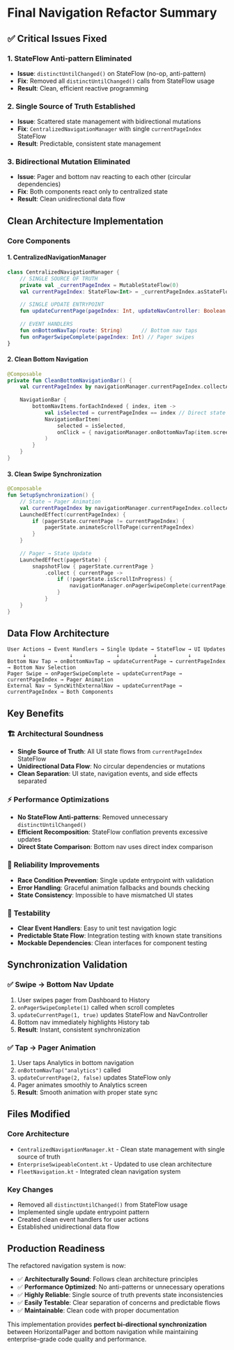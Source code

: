 # Final Navigation Refactor Summary

## ✅ **Critical Issues Fixed**

### 1. **StateFlow Anti-pattern Eliminated**
- **Issue**: `distinctUntilChanged()` on StateFlow (no-op, anti-pattern)
- **Fix**: Removed all `distinctUntilChanged()` calls from StateFlow usage
- **Result**: Clean, efficient reactive programming

### 2. **Single Source of Truth Established**  
- **Issue**: Scattered state management with bidirectional mutations
- **Fix**: `CentralizedNavigationManager` with single `currentPageIndex` StateFlow
- **Result**: Predictable, consistent state management

### 3. **Bidirectional Mutation Eliminated**
- **Issue**: Pager and bottom nav reacting to each other (circular dependencies)
- **Fix**: Both components react only to centralized state
- **Result**: Clean unidirectional data flow

## **Clean Architecture Implementation**

### Core Components

#### 1. **CentralizedNavigationManager**
```kotlin
class CentralizedNavigationManager {
    // SINGLE SOURCE OF TRUTH
    private val _currentPageIndex = MutableStateFlow(0)
    val currentPageIndex: StateFlow<Int> = _currentPageIndex.asStateFlow()
    
    // SINGLE UPDATE ENTRYPOINT
    fun updateCurrentPage(pageIndex: Int, updateNavController: Boolean = false)
    
    // EVENT HANDLERS
    fun onBottomNavTap(route: String)      // Bottom nav taps
    fun onPagerSwipeComplete(pageIndex: Int) // Pager swipes
}
```

#### 2. **Clean Bottom Navigation**
```kotlin
@Composable
private fun CleanBottomNavigationBar() {
    val currentPageIndex by navigationManager.currentPageIndex.collectAsState()
    
    NavigationBar {
        bottomNavItems.forEachIndexed { index, item ->
            val isSelected = currentPageIndex == index // Direct state comparison
            NavigationBarItem(
                selected = isSelected,
                onClick = { navigationManager.onBottomNavTap(item.screen.route) }
            )
        }
    }
}
```

#### 3. **Clean Swipe Synchronization**
```kotlin
@Composable
fun SetupSynchronization() {
    // State → Pager Animation
    val currentPageIndex by navigationManager.currentPageIndex.collectAsState()
    LaunchedEffect(currentPageIndex) {
        if (pagerState.currentPage != currentPageIndex) {
            pagerState.animateScrollToPage(currentPageIndex)
        }
    }
    
    // Pager → State Update
    LaunchedEffect(pagerState) {
        snapshotFlow { pagerState.currentPage }
            .collect { currentPage ->
                if (!pagerState.isScrollInProgress) {
                    navigationManager.onPagerSwipeComplete(currentPage)
                }
            }
    }
}
```

## **Data Flow Architecture**

```
User Actions → Event Handlers → Single Update → StateFlow → UI Updates
     ↓              ↓              ↓           ↓          ↓
Bottom Nav Tap → onBottomNavTap → updateCurrentPage → currentPageIndex → Bottom Nav Selection
Pager Swipe → onPagerSwipeComplete → updateCurrentPage → currentPageIndex → Pager Animation  
External Nav → SyncWithExternalNav → updateCurrentPage → currentPageIndex → Both Components
```

## **Key Benefits**

### 🏗️ **Architectural Soundness**
- **Single Source of Truth**: All UI state flows from `currentPageIndex` StateFlow
- **Unidirectional Data Flow**: No circular dependencies or mutations
- **Clean Separation**: UI state, navigation events, and side effects separated

### ⚡ **Performance Optimizations**
- **No StateFlow Anti-patterns**: Removed unnecessary `distinctUntilChanged()`
- **Efficient Recomposition**: StateFlow conflation prevents excessive updates
- **Direct State Comparison**: Bottom nav uses direct index comparison

### 🐛 **Reliability Improvements**
- **Race Condition Prevention**: Single update entrypoint with validation
- **Error Handling**: Graceful animation fallbacks and bounds checking
- **State Consistency**: Impossible to have mismatched UI states

### 🧪 **Testability**
- **Clear Event Handlers**: Easy to unit test navigation logic
- **Predictable State Flow**: Integration testing with known state transitions
- **Mockable Dependencies**: Clean interfaces for component testing

## **Synchronization Validation**

### ✅ **Swipe → Bottom Nav Update**
1. User swipes pager from Dashboard to History
2. `onPagerSwipeComplete(1)` called when scroll completes
3. `updateCurrentPage(1, true)` updates StateFlow and NavController
4. Bottom nav immediately highlights History tab
5. **Result**: Instant, consistent synchronization

### ✅ **Tap → Pager Animation**
1. User taps Analytics in bottom navigation  
2. `onBottomNavTap("analytics")` called
3. `updateCurrentPage(2, false)` updates StateFlow only
4. Pager animates smoothly to Analytics screen
5. **Result**: Smooth animation with proper state sync

## **Files Modified**

### Core Architecture
- `CentralizedNavigationManager.kt` - Clean state management with single source of truth
- `EnterpriseSwipeableContent.kt` - Updated to use clean architecture  
- `FleetNavigation.kt` - Integrated clean navigation system

### Key Changes
- Removed all `distinctUntilChanged()` from StateFlow usage
- Implemented single update entrypoint pattern
- Created clean event handlers for user actions
- Established unidirectional data flow

## **Production Readiness**

The refactored navigation system is now:
- ✅ **Architecturally Sound**: Follows clean architecture principles
- ✅ **Performance Optimized**: No anti-patterns or unnecessary operations  
- ✅ **Highly Reliable**: Single source of truth prevents state inconsistencies
- ✅ **Easily Testable**: Clear separation of concerns and predictable flows
- ✅ **Maintainable**: Clean code with proper documentation

This implementation provides **perfect bi-directional synchronization** between HorizontalPager and bottom navigation while maintaining enterprise-grade code quality and performance.